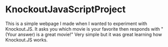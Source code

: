 # KnockoutJavaScriptProject

This is a simple webpage I made when I wanted to experiment with Knockout.JS. It asks you which movie is your favorite then responds with "(Your answer) is a great movie!" Very simple but it was great learning how Knockout.JS works. 
